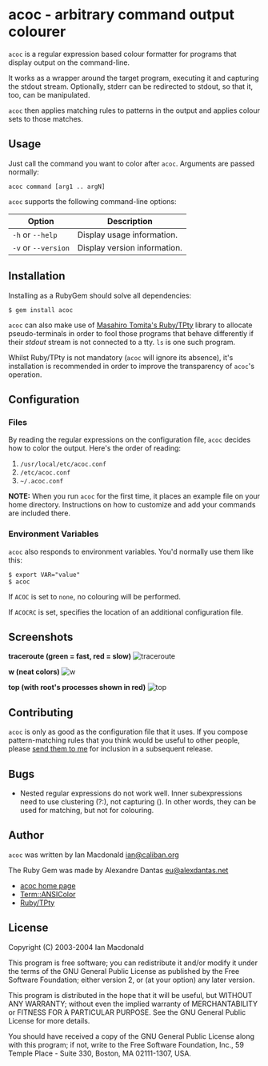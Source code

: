 # acoc - arbitrary command output colourer

`acoc` is a regular expression based colour formatter for programs
that display output on the command-line.

It works as a wrapper around the target program, executing it
and capturing the stdout stream. Optionally, stderr can
be redirected to stdout, so that it, too, can be manipulated.

`acoc` then applies matching rules to patterns in the output
and applies colour sets to those matches.

## Usage

Just call the command you want to color after `acoc`.
Arguments are passed normally:

    acoc command [arg1 .. argN]

`acoc` supports the following command-line options:

| Option              | Description |
| ------------------- | ----------- |
|`-h` or `--help`     | Display usage information.   |
| `-v` or `--version` | Display version information. |


## Installation

Installing as a RubyGem should solve all dependencies:

    $ gem install acoc

`acoc` can also make use of
[Masahiro Tomita's Ruby/TPty](http://www.tmtm.org/ruby/tpty/)
library to allocate pseudo-terminals in order to fool those
programs that behave differently if their *stdout* stream is not
connected to a tty.
`ls` is one such program.

Whilst Ruby/TPty is not mandatory (`acoc` will ignore its absence),
it's installation is recommended in order to improve the
transparency of `acoc`'s operation.

## Configuration

### Files

By reading the regular expressions on the configuration file,
`acoc` decides how to color the output. Here's the order of
reading:

1. `/usr/local/etc/acoc.conf`
2. `/etc/acoc.conf`
3. `~/.acoc.conf`

**NOTE:** When you run `acoc` for the first time, it places an
example file on your home directory. Instructions on how to
customize and add your commands are included there.

### Environment Variables

`acoc` also responds to environment variables. You'd normally
use them like this:

    $ export VAR="value"
    $ acoc

If `ACOC` is set to `none`, no colouring will be performed.

If `ACOCRC` is set, specifies the location of an additional
configuration file.

## Screenshots

**traceroute (green = fast, red = slow)**
![traceroute](http://caliban.org/images/traceroute.png)

**w (neat colors)**
![w](http://caliban.org/images/w.png)

**top (with root's processes shown in red)**
![top](http://caliban.org/images/top.png)

## Contributing

`acoc` is only as good as the configuration file that it uses.
If you compose pattern-matching rules that you think would be
useful to other people, please
[send them to me](mailto:ian@caliban.net) for inclusion in a
subsequent release.

## Bugs

* Nested regular expressions do not work well.
  Inner subexpressions need to use clustering (?:),
  not capturing ().
  In other words, they can be used for matching,
  but not for colouring.

## Author

`acoc` was written by Ian Macdonald <ian@caliban.org>

The Ruby Gem was made by Alexandre Dantas <eu@alexdantas.net>

* [acoc home page](http://www.caliban.org/ruby/)
* [Term::ANSIColor](http://raa.ruby-lang.org/list.rhtml?name=ansicolor)
* [Ruby/TPty](http://www.tmtm.org/ruby/tpty/)

## License

 Copyright (C) 2003-2004 Ian Macdonald

This program is free software; you can redistribute it and/or modify
it under the terms of the GNU General Public License as published by
the Free Software Foundation; either version 2, or (at your option)
any later version.

This program is distributed in the hope that it will be useful,
but WITHOUT ANY WARRANTY; without even the implied warranty of
MERCHANTABILITY or FITNESS FOR A PARTICULAR PURPOSE.  See the
GNU General Public License for more details.

You should have received a copy of the GNU General Public License
along with this program; if not, write to the Free Software Foundation,
Inc., 59 Temple Place - Suite 330, Boston, MA 02111-1307, USA.

